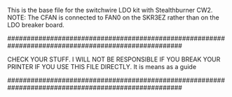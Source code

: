 This is the base file for the switchwire LDO kit with Stealthburner CW2.
NOTE: The CFAN is connected to FAN0 on the SKR3EZ rather than on the LDO breaker board.

#####################################################################################################

CHECK YOUR STUFF. I WILL NOT BE RESPONSIBLE IF YOU BREAK YOUR PRINTER IF YOU USE THIS FILE DIRECTLY.
It is means as a guide

#####################################################################################################

